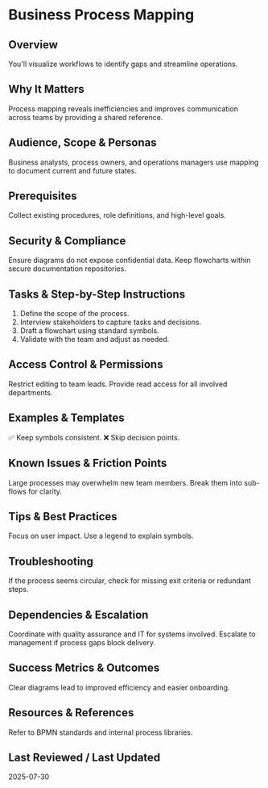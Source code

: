 # Business Process Mapping

## Overview
You'll visualize workflows to identify gaps and streamline operations.

## Why It Matters
Process mapping reveals inefficiencies and improves communication across teams by providing a shared reference.

## Audience, Scope & Personas
Business analysts, process owners, and operations managers use mapping to document current and future states.

## Prerequisites
Collect existing procedures, role definitions, and high-level goals.

## Security & Compliance
Ensure diagrams do not expose confidential data. Keep flowcharts within secure documentation repositories.

## Tasks & Step-by-Step Instructions
1. Define the scope of the process.
2. Interview stakeholders to capture tasks and decisions.
3. Draft a flowchart using standard symbols.
4. Validate with the team and adjust as needed.

## Access Control & Permissions
Restrict editing to team leads. Provide read access for all involved departments.

## Examples & Templates
✅ Keep symbols consistent.
❌ Skip decision points.

## Known Issues & Friction Points
Large processes may overwhelm new team members. Break them into sub-flows for clarity.

## Tips & Best Practices
Focus on user impact. Use a legend to explain symbols.

## Troubleshooting
If the process seems circular, check for missing exit criteria or redundant steps.

## Dependencies & Escalation
Coordinate with quality assurance and IT for systems involved. Escalate to management if process gaps block delivery.

## Success Metrics & Outcomes
Clear diagrams lead to improved efficiency and easier onboarding.

## Resources & References
Refer to BPMN standards and internal process libraries.

## Last Reviewed / Last Updated
2025-07-30
